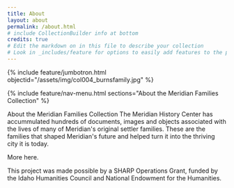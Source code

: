 ```yaml
---
title: About
layout: about
permalink: /about.html
# include CollectionBuilder info at bottom
credits: true
# Edit the markdown on in this file to describe your collection
# Look in _includes/feature for options to easily add features to the page
---
```


{% include feature/jumbotron.html objectid="/assets/img/col004_burnsfamily.jpg" %}

{% include feature/nav-menu.html sections="About the Meridian Families Collection" %}

About the Meridian Families Collection
The Meridian History Center has accummulated hundreds of documents, images and objects associated with the lives of many of Meridian's original settler families. These are the families that shaped Meridian's future and helped turn it into the thriving city it is today.

More here.

This project was made possible by a SHARP Operations Grant, funded by the Idaho Humanities Council and National Endowment for the Humanities.
